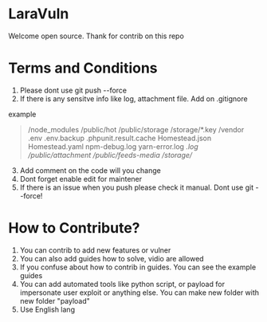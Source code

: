 # LaraVuln

Welcome open source. Thank for contrib on this repo 

# Terms and Conditions

1. Please dont use git push --force 
2. If there is any sensitve info like log, attachment file. Add on .gitignore 

example 

> /node_modules
> /public/hot
> /public/storage
> /storage/*.key
> /vendor
> .env
> .env.backup
> .phpunit.result.cache
> Homestead.json
> Homestead.yaml
> npm-debug.log
> yarn-error.log
> *.log
> /public/attachment
> /public/feeds-media
> /storage/*

3. Add comment on the code will you change 
4. Dont forget enable edit for maintener
5. If there is an issue when you push please check it manual. Dont use git --force! 

# How to Contribute? 

1. You can contrib to add new features or vulner 
2. You can also add guides how to solve, vidio are allowed 
3. If you confuse about how to contrib in guides. You can see the example guides 
4. You can add automated tools like python script, or payload for impersonate user exploit or anything else. You can make new folder with new folder "payload"
5. Use English lang 

